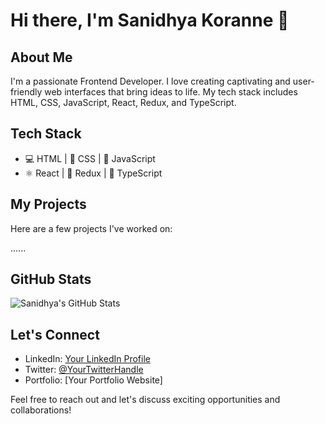 # Hi there, I'm Sanidhya Koranne 👋

## About Me

I'm a passionate Frontend Developer. I love creating captivating and user-friendly web interfaces that bring ideas to life. My tech stack includes HTML, CSS, JavaScript, React, Redux, and TypeScript.

## Tech Stack

- 💻 HTML | 🎨 CSS | 🚀 JavaScript
- ⚛️ React | 🔁 Redux | 💼 TypeScript

## My Projects

Here are a few projects I've worked on:

......
## GitHub Stats

![Sanidhya's GitHub Stats](https://github-readme-stats.vercel.app/api?username=sanidhyarc200&show_icons=true&theme=radical&hide_rank=true)

## Let's Connect

- LinkedIn: [Your LinkedIn Profile](https://www.linkedin.com/in/sanidhya49/)
- Twitter: [@YourTwitterHandle](https://twitter.com/yourusername)
- Portfolio: [Your Portfolio Website]

Feel free to reach out and let's discuss exciting opportunities and collaborations!

<!-- The GitHub Stats section uses the GitHub Readme Stats by Anurag Hazra. You can customize the URL to include additional parameters such as hide_rank, hide=stars, etc. Check out the repository: https://github.com/anuraghazra/github-readme-stats -->
